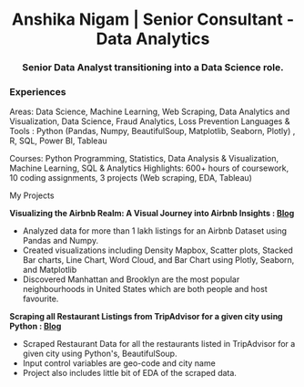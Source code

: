 <h1 align="center">Anshika Nigam | Senior Consultant - Data Analytics</h1>
<h3 align="center">Senior Data Analyst transitioning into a Data Science role.</h3>

### Experiences

Areas: Data Science, Machine Learning, Web Scraping, Data Analytics and Visualization, Data Science, Fraud Analytics, Loss Prevention
Languages & Tools : Python (Pandas, Numpy, BeautifulSoup, Matplotlib, Seaborn, Plotly) , R, SQL, Power BI, Tableau

Courses: Python Programming, Statistics, Data Analysis & Visualization, Machine Learning, SQL & Analytics
Highlights: 600+ hours of coursework, 10 coding assignments, 3 projects (Web scraping, EDA, Tableau)

My Projects

**Visualizing the Airbnb Realm: A Visual Journey into Airbnb Insights : [Blog](https://medium.com/@anshika.nigam/visualizing-the-airbnb-realm-a-visual-journey-into-airbnb-insights-fba9c2305b2f)**

* Analyzed data for more than 1 lakh listings for an Airbnb Dataset using Pandas and Numpy.
* Created visualizations including Density Mapbox, Scatter plots, Stacked Bar charts, Line Chart, Word Cloud, and Bar Chart  using Plotly, Seaborn, and Matplotlib
* Discovered Manhattan and Brooklyn are the most popular neighbourhoods in United States which are both people and host favourite.

**Scraping all Restaurant Listings from TripAdvisor for a given city using Python : [Blog](https://medium.com/@anshika.nigam/visualizing-the-airbnb-realm-a-visual-journey-into-airbnb-insights-fba9c2305b2f)**

* Scraped Restaurant Data for all the restaurants listed in TripAdvisor for a given city using Python's, BeautifulSoup.
* Input control variables are geo-code and city name
* Project also includes little bit of EDA of the scraped data.
